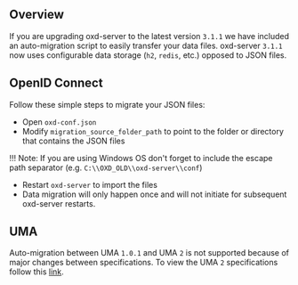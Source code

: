 ## Overview

If you are upgrading oxd-server to the latest version `3.1.1` we have included an auto-migration script to easily transfer your data files.  oxd-server `3.1.1` now uses configurable data storage (`h2`, `redis`, etc.) opposed to JSON files.   


## OpenID Connect 
Follow these simple steps to migrate your JSON files:
- Open `oxd-conf.json` 
- Modify `migration_source_folder_path` to point to the folder or directory that contains the JSON files

!!! Note: 
    If you are using Windows OS don't forget to include the escape path separator (e.g. `C:\\OXD_OLD\\oxd-server\\conf`)

- Restart `oxd-server` to import the files
- Data migration will only happen once and will not initiate for subsequent oxd-server restarts.  

## UMA 
Auto-migration between UMA `1.0.1` and UMA `2` is not supported because of major changes between specifications. To view the UMA `2` specifications follow this [link](https://docs.kantarainitiative.org/uma/ed/uma-core-2.0-01.html#without-rpt).
 
